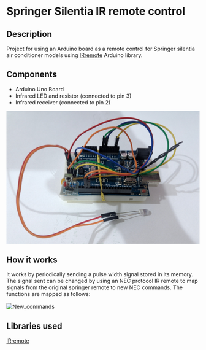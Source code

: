 # Springer Silentia IR remote control

## Description

Project for using an Arduino board as a remote control for Springer silentia air conditioner models using [IRremote](https://github.com/Arduino-IRremote/Arduino-IRremote) Arduino library.

## Components

- Arduino Uno Board
- Infrared LED and resistor (connected to pin 3)
- Infrared receiver (connected to pin 2)

<img align="center" width="700" alt="Arduino" src="Images/Arduino.jpg">

## How it works

It works by periodically sending a pulse width signal stored in its memory. The signal sent can be changed by using an NEC protocol IR remote to map signals from the original springer remote to new NEC commands. The functions are mapped as follows:

<img align="center" width="500" alt="New_commands" src="Images/New commands.png">

## Libraries used
[IRremote](https://github.com/Arduino-IRremote/Arduino-IRremote)
